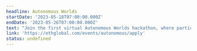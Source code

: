 ```yaml
---
headline: Autonomous Worlds
startDate: '2023-05-18T07:00:00.000Z'
endDate: '2023-05-26T07:00:00.000Z'
text: "Join the first virtual Autonomous Worlds hackathon, where participants will explore the potential of multi-author Worlds by developing onchain games, worlds, and art projects.\n\nLeverage the power of MUD, a new framework designed for ambitious Ethereum applications, and follow in the footsteps of dozens of teams that have already built unique projects with it, including\_[OPCraft](https://blog.oplabs.co/opcraft-autonomous-world/)\_— an onchain voxel world,\_[EVM Factorio](https://twitter.com/primodiumgame/status/1651948240189767681?s=20), real-time strategy games, and\_[more](https://community.mud.dev/).\n"
link: 'https://ethglobal.com/events/autonomous/apply'
status: undefined
---
```


